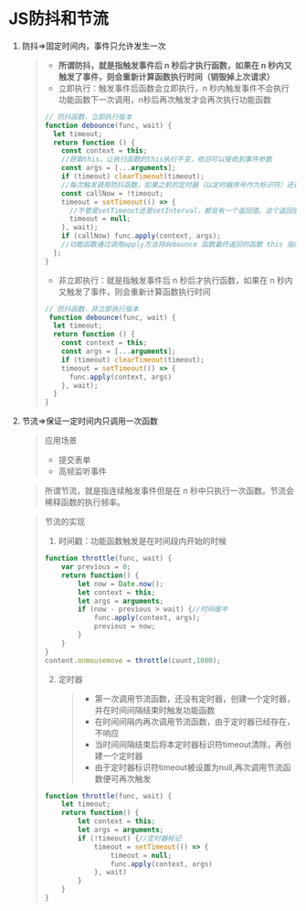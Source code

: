 # JS防抖和节流

1. 防抖=>固定时间内，事件只允许发生一次

   > - **所谓防抖，就是指触发事件后 n 秒后才执行函数，如果在 n 秒内又触发了事件，则会重新计算函数执行时间（销毁掉上次请求）**
   > - 立即执行：触发事件后函数会立即执行，n 秒内触发事件不会执行功能函数下一次调用，n秒后再次触发才会再次执行功能函数
   >
   > ```js
   > // 防抖函数，立即执行版本
   > function debounce(func, wait) {
   >   let timeout;
   >   return function () {
   >     const context = this;
   >     //获取this，让执行函数的this执行不变，依旧可以接收到事件参数
   >     const args = [...arguments];
   >     if (timeout) clearTimeout(timeout);
   >     //每次触发调用防抖函数，如果之前的定时器（以定时器序号作为标识符）还在。就清除前面一个定时器，并开启一个新的定时器，定时器即使清除了，其返回值也不会清除，之后设置定时器的返回值也会在其返回值的基础上继续向后排
   >     const callNow = !timeout;
   >     timeout = setTimeout(() => {
   >       //不管是setTimeout还是setInterval，都会有一个返回值。这个返回值是一个数字，代表当前是在浏览器中设置的第几个定时器(返回的是定时器序号)
   >       timeout = null;
   >     }, wait);
   >     if (callNow) func.apply(context, args);
   >     //功能函数通过调用apply方法将debounce 函数最终返回的函数 this 指向绑定给自身
   >   };
   > }
   > ```
   >
   > - 非立即执行：就是指触发事件后 n 秒后才执行函数，如果在 n 秒内又触发了事件，则会重新计算函数执行时间
   >
   > ```js
   > // 防抖函数，非立即执行版本
   >  function debounce(func, wait) {
   >   let timeout;
   >   return function () {
   >     const context = this;
   >     const args = [...arguments];
   >     if (timeout) clearTimeout(timeout);
   >     timeout = setTimeout(() => {
   >       func.apply(context, args)
   >     }, wait);
   >   }
   > }
   > ```

2. 节流=>保证一定时间内只调用一次函数

   > 应用场景
   >
   > * 提交表单
   > * 高频监听事件

   > 所谓节流，就是指连续触发事件但是在 n 秒中只执行一次函数。节流会稀释函数的执行频率。

   > 节流的实现
   >
   > 1. 时间戳：功能函数触发是在时间段内开始的时候
   >
   > ```js
   > function throttle(func, wait) {
   >     var previous = 0;
   >     return function() {
   >         let now = Date.now();
   >         let context = this;
   >         let args = arguments;
   >         if (now - previous > wait) {//时间缓冲
   >             func.apply(context, args);
   >             previous = now;
   >         }
   >     }
   > }
   > content.onmousemove = throttle(count,1000);
   > ```
   >
   > 2. 定时器
   >
   >    > - 第一次调用节流函数，还没有定时器，创建一个定时器，并在时间间隔结束时触发功能函数
   >    > - 在时间间隔内再次调用节流函数，由于定时器已经存在，不响应
   >    > - 当时间间隔结束后将本定时器标识符timeout清除，再创建一个定时器
   >    > - 由于定时器标识符timeout被设置为null,再次调用节流函数便可再次触发
   >
   > ```js
   > function throttle(func, wait) {
   >     let timeout;
   >     return function() {
   >         let context = this;
   >         let args = arguments;
   >         if (!timeout) {//定时器标记
   >             timeout = setTimeout(() => {
   >                 timeout = null;
   >                 func.apply(context, args)
   >             }, wait)
   >         }
   >     }
   > }
   > ```